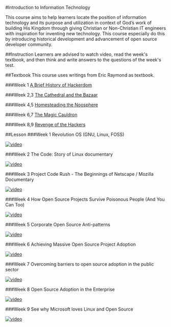 #Introduction to Information Technology

This course aims to help learners locate the position of information technology and its purpose and utilization in context of God’s work of building His Kingdom through giving Christian or Non-Christian IT engineers with inspiration for inventing new technology. This course especially do this by introducing historical development and advancement of open source developer community.

##Instruction
Learners are advised to watch video, read the week's textbook, and then think and write answers to the questions of the week's test.

##Textbook
This course uses writings from Eric Raymond as textbook. 

###Week 1
[A Brief History of Hackerdom](http://www.catb.org/esr/writings/cathedral-bazaar/hacker-history/) 

###Week 2,3
[The Cathedral and the Bazaar](http://www.catb.org/esr/writings/cathedral-bazaar/cathedral-bazaar/)

###Week 4,5
[Homesteading the Noosphere](http://www.catb.org/esr/writings/cathedral-bazaar/homesteading/)

###Week 6,7
[The Magic Cauldron](http://www.catb.org/esr/writings/cathedral-bazaar/magic-cauldron/)

###Week 8,9
[Revenge of the Hackers](http://www.catb.org/esr/writings/cathedral-bazaar/hacker-revenge/)

##Lesson
###Week 1
Revolution OS (GNU, Linux, FOSS)

[![video](http://img.youtube.com/vi/k84FMc1GF8M/0.jpg)](http://www.youtube.com/watch?v=k84FMc1GF8M)

###Week 2
The Code: Story of Linux documentary

[![video](http://img.youtube.com/vi/XMm0HsmOTFI/0.jpg)](http://www.youtube.com/watch?v=XMm0HsmOTFI)

###Week 3
Project Code Rush - The Beginnings of Netscape / Mozilla Documentary

[![video](http://img.youtube.com/vi/4Q7FTjhvZ7Y/0.jpg)](http://www.youtube.com/watch?v=4Q7FTjhvZ7Y)

###Week 4
How Open Source Projects Survive Poisonous People (And You Can Too)

[![video](http://img.youtube.com/vi/Q52kFL8zVoM/0.jpg)](http://www.youtube.com/watch?v=Q52kFL8zVoM)

###Week 5
Corporate Open Source Anti-patterns

[![video](http://img.youtube.com/vi/Pm8P4oCIY3g/0.jpg)](http://www.youtube.com/watch?v=Pm8P4oCIY3g)

###Week 6
Achieving Massive Open Source Project Adoption

[![video](http://img.youtube.com/vi/5fpWAuGNe_4/0.jpg)](http://www.youtube.com/watch?v=5fpWAuGNe_4)

###Week 7
Overcoming barriers to open source adoption in the public sector

[![video](http://img.youtube.com/vi/5hx4YOET-Dc/0.jpg)](http://www.youtube.com/watch?v=5hx4YOET-Dc)

###Week 8
Open Source Adoption in the Enterprise

[![video](http://img.youtube.com/vi/DTE3m4WSWF4/0.jpg)](http://www.youtube.com/watch?v=DTE3m4WSWF4)

###Week 9
See why Microsoft loves Linux and Open Source

[![video](http://img.youtube.com/vi/HjuGBCB0WSQ/0.jpg)](http://www.youtube.com/watch?v=HjuGBCB0WSQ)
